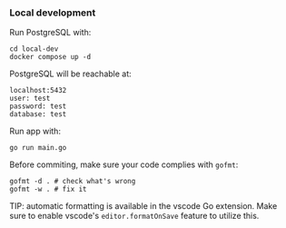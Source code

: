 
### Local development

Run PostgreSQL with:
```shell
cd local-dev
docker compose up -d
```

PostgreSQL will be reachable at:
```
localhost:5432
user: test
password: test
database: test
```

Run app with:
```shell
go run main.go
```

Before commiting, make sure your code complies with `gofmt`:
```shell
gofmt -d . # check what's wrong
gofmt -w . # fix it
```
TIP: automatic formatting is available in the vscode Go extension. Make sure to enable vscode's `editor.formatOnSave` feature to utilize this.
